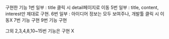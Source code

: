 구현한 기능
1번 일부 : title 클릭 시 detail페이지로 이동
5번 일부 : title, content, interest만 제대로 구현.
6번 일부 : 아이디어 정보는 모두 보여주나, 개발툴 클릭 시 이동X
7번 기능 구현
9번 기능 구현

그외 2,3,4,8,10~15번 기능은 구현 X
